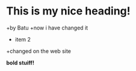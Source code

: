 # This is my nice heading!

+by Batu
+now i have changed it


+ item 2

+changed on the web site

**bold stuiff!**
